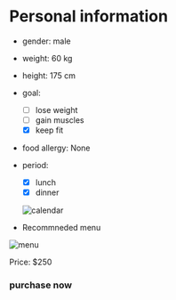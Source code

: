 # Personal information 
- gender: male 
- weight: 60 kg 
- height: 175 cm
- goal:
  - [ ] lose weight 
  - [ ] gain muscles 
  - [x] keep fit 
- food allergy: None
- period:
  - [x] lunch
  - [x] dinner 
 
  ![calendar](https://user-images.githubusercontent.com/100191968/163356001-aae6b63f-42ec-4197-a887-9522c85af93e.png)

- Recommneded menu

![menu](https://user-images.githubusercontent.com/100191968/163379222-9e60aae0-cc15-4133-8ccf-f46a8962f88d.png)

Price: $250

### **purchase now**
